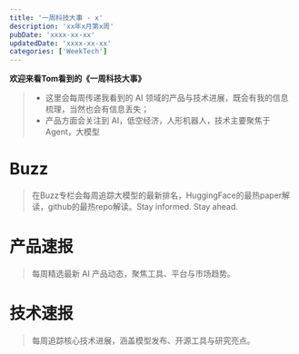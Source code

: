 ```yaml
---
title: '一周科技大事 - x'
description: 'xx年x月第x周'
pubDate: 'xxxx-xx-xx'
updatedDate: 'xxxx-xx-xx'
categories: ['WeekTech']
---
```

**欢迎来看Tom看到的《一周科技大事》**
>- 这里会每周传递我看到的 AI 领域的产品与技术进展，既会有我的信息梳理，当然也会有信息丢失；<br>
>- 产品方面会关注到 AI，低空经济，人形机器人，技术主要聚焦于 Agent，大模型
# Buzz
> 在Buzz专栏会每周追踪大模型的最新排名，HuggingFace的最热paper解读，github的最热repo解读。Stay informed. Stay ahead.


# 产品速报
> 每周精选最新 AI 产品动态，聚焦工具、平台与市场趋势。


# 技术速报
> 每周追踪核心技术进展，涵盖模型发布、开源工具与研究亮点。


